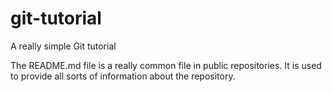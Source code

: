 # git-tutorial
A really simple Git tutorial

The README.md file is a really common file in public repositories. It is used to provide all sorts of information about the repository.
